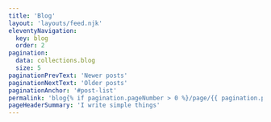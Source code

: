```yaml
---
title: 'Blog'
layout: 'layouts/feed.njk'
eleventyNavigation:
  key: blog
  order: 2
pagination:
  data: collections.blog
  size: 5
paginationPrevText: 'Newer posts'
paginationNextText: 'Older posts'
paginationAnchor: '#post-list'
permalink: 'blog{% if pagination.pageNumber > 0 %}/page/{{ pagination.pageNumber }}{% endif %}/index.html'
pageHeaderSummary: 'I write simple things'
---
```

